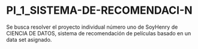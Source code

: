 # PI_1_SISTEMA-DE-RECOMENDACI-N
Se busca resolver el proyecto individual número uno de SoyHenry de CIENCIA DE DATOS,  sistema de recomendación de películas basado en un data set asignado.
